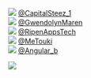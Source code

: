 
 ![](http://pbs.twimg.com/profile_images/1368324394045542400/dmnoQEgf_normal.jpg) [@CapitalSteez_1](https://twitter.com/CapitalSteez_1)<br>![](http://pbs.twimg.com/profile_images/1184062568534593537/KwzofxNb_normal.jpg) [@GwendolynMaren](https://twitter.com/GwendolynMaren)<br>![](http://pbs.twimg.com/profile_images/1272497257934290947/I4x1CfiS_normal.jpg) [@RipenAppsTech](https://twitter.com/RipenAppsTech)<br>![](http://pbs.twimg.com/profile_images/1368877904252243972/ZIVxi2HS_normal.jpg) [@MeTouki](https://twitter.com/MeTouki)<br>![](http://pbs.twimg.com/profile_images/1263223271610175489/KI67-yVy_normal.jpg) [@Angular_b](https://twitter.com/Angular_b)<br> 

![](https://visitor-badge.laobi.icu/badge?page_id=ponder)
